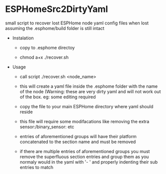 # ESPHomeSrc2DirtyYaml
small script to recover lost ESPHome node yaml config files when lost assuming the .esphome/build folder is still intact

- Instalation
  - copy to .esphome directoy
    
  - chmod a+x ./recover.sh
 
    
- Usage
  - call script ./recover.sh <node_name>
  
  - this will create a yaml file inside the .esphome folder with the name of the node (Warning: these are very dirty yaml and will not work out of the box. eg: some editing required
  - copy the file to your main ESPHome directory where yaml should reside
    
  - this file will require some modifacations like removing the extra sensor:/binary_sensor: etc
    
  - entries of aforementioned groups will have their platform concatenated to the section name and must be removed
    
  - if there are multiple entries of aforementioned groups you must remove the superfluous section entries and group them as you normaly would in the yaml with '- ' and properly indenting their sub entries to match


